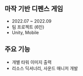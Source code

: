 ## 마작 기반 디펜스 게임
- 2022.07 ~ 2022.09
- 팀 프로젝트 (6인)
- Unity, Mobile
  
## 주요 기능
- 개별 타워 이미지 출력
- 리소스 딕셔너리, 사운드 매니저 개발
